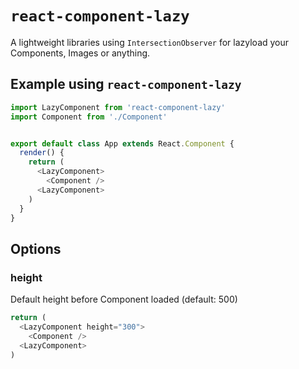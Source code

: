 # `react-component-lazy`
A lightweight libraries using `IntersectionObserver` for lazyload your Components, Images or anything.
## Example using `react-component-lazy`

```js
import LazyComponent from 'react-component-lazy'
import Component from './Component'


export default class App extends React.Component {
  render() {
    return (
      <LazyComponent>
        <Component />
      <LazyComponent>
    )
  }
}
```

## Options
### height
Default height before Component loaded (default: 500)
```js
return (
  <LazyComponent height="300">
    <Component />
  <LazyComponent>
)
```
